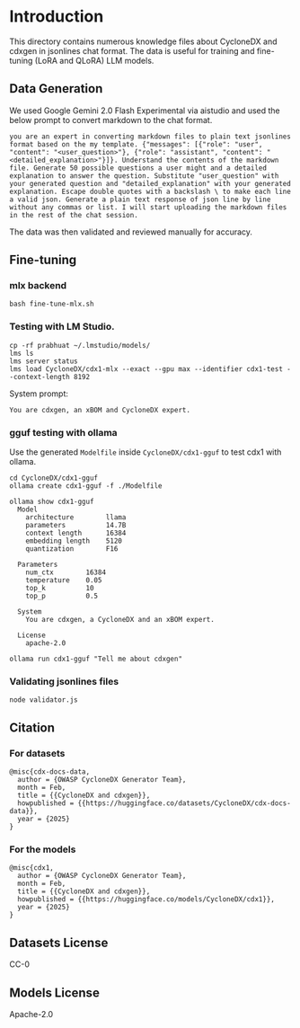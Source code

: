 # Introduction

This directory contains numerous knowledge files about CycloneDX and cdxgen in jsonlines chat format. The data is useful for training and fine-tuning (LoRA and QLoRA) LLM models.

## Data Generation

We used Google Gemini 2.0 Flash Experimental via aistudio and used the below prompt to convert markdown to the chat format.

```text
you are an expert in converting markdown files to plain text jsonlines format based on the my template. {"messages": [{"role": "user", "content": "<user_question>"}, {"role": "assistant", "content": "<detailed_explanation>"}]}. Understand the contents of the markdown file. Generate 50 possible questions a user might and a detailed explanation to answer the question. Substitute "user_question" with your generated question and "detailed_explanation" with your generated explanation. Escape double quotes with a backslash \ to make each line a valid json. Generate a plain text response of json line by line without any commas or list. I will start uploading the markdown files in the rest of the chat session.
```

The data was then validated and reviewed manually for accuracy.

## Fine-tuning

### mlx backend

```shell
bash fine-tune-mlx.sh
```

### Testing with LM Studio.

```shell
cp -rf prabhuat ~/.lmstudio/models/
lms ls
lms server status
lms load CycloneDX/cdx1-mlx --exact --gpu max --identifier cdx1-test --context-length 8192
```

System prompt:

```text
You are cdxgen, an xBOM and CycloneDX expert.
```

### gguf testing with ollama

Use the generated `Modelfile` inside `CycloneDX/cdx1-gguf` to test cdx1 with ollama.

```shell
cd CycloneDX/cdx1-gguf
ollama create cdx1-gguf -f ./Modelfile
```

```text
ollama show cdx1-gguf
  Model
    architecture        llama
    parameters          14.7B
    context length      16384
    embedding length    5120
    quantization        F16

  Parameters
    num_ctx        16384
    temperature    0.05
    top_k          10
    top_p          0.5

  System
    You are cdxgen, a CycloneDX and an xBOM expert.

  License
    apache-2.0
```

```shell
ollama run cdx1-gguf "Tell me about cdxgen"
```

### Validating jsonlines files

```shell
node validator.js
```

## Citation

### For datasets

```
@misc{cdx-docs-data,
  author = {OWASP CycloneDX Generator Team},
  month = Feb,
  title = {{CycloneDX and cdxgen}},
  howpublished = {{https://huggingface.co/datasets/CycloneDX/cdx-docs-data}},
  year = {2025}
}
```

### For the models

```
@misc{cdx1,
  author = {OWASP CycloneDX Generator Team},
  month = Feb,
  title = {{CycloneDX and cdxgen}},
  howpublished = {{https://huggingface.co/models/CycloneDX/cdx1}},
  year = {2025}
}
```

## Datasets License

CC-0

## Models License

Apache-2.0
